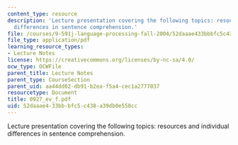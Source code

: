 ```yaml
---
content_type: resource
description: 'Lecture presentation covering the following topics: resources and individual
  differences in sentence comprehension.'
file: /courses/9-591j-language-processing-fall-2004/52daaae433bbbfc5c438a39db0e558cc_0927_ev_f.pdf
file_type: application/pdf
learning_resource_types:
- Lecture Notes
license: https://creativecommons.org/licenses/by-nc-sa/4.0/
ocw_type: OCWFile
parent_title: Lecture Notes
parent_type: CourseSection
parent_uid: aa44dd02-db91-b2ea-f5a4-cec1a2777037
resourcetype: Document
title: 0927_ev_f.pdf
uid: 52daaae4-33bb-bfc5-c438-a39db0e558cc
---
```

Lecture presentation covering the following topics: resources and individual differences in sentence comprehension.